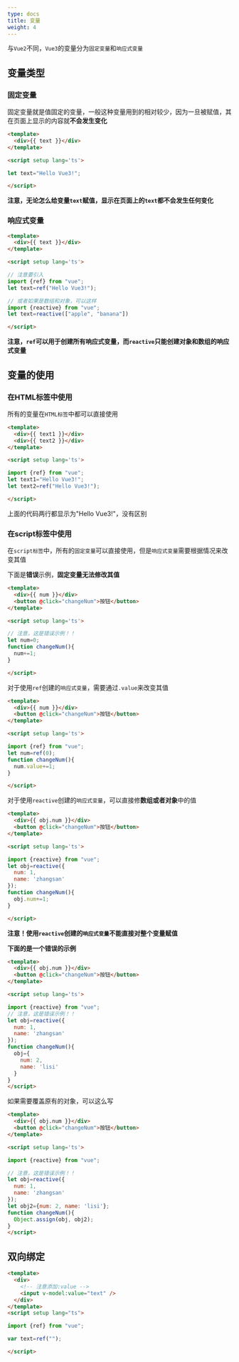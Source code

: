 ```yaml
---
type: docs
title: 变量
weight: 4
---
```



与`Vue2`不同，`Vue3`的变量分为`固定变量`和`响应式变量`

## 变量类型

### 固定变量

固定变量就是值固定的变量，一般这种变量用到的相对较少，因为一旦被赋值，其在页面上显示的内容就**不会发生变化**

```html
<template>
  <div>{{ text }}</div>
</template>

<script setup lang='ts'>

let text="Hello Vue3!";

</script>
```

**注意，无论怎么给变量`text`赋值，显示在页面上的`text`都不会发生任何变化**

### 响应式变量

```html
<template>
  <div>{{ text }}</div>
</template>

<script setup lang='ts'>

// 注意要引入
import {ref} from "vue";
let text=ref("Hello Vue3!");

// 或者如果是数组和对象，可以这样
import {reactive} from "vue";
let text=reactive(["apple", "banana"])

</script>
```

**注意，`ref`可以用于创建所有响应式变量，而`reactive`只能创建对象和数组的响应式变量**

## 变量的使用

### 在HTML标签中使用

所有的变量在`HTML标签`中都可以直接使用

```html
<template>
  <div>{{ text1 }}</div>
  <div>{{ text2 }}</div>
</template>

<script setup lang='ts'>

import {ref} from "vue";
let text1="Hello Vue3!";
let text2=ref("Hello Vue3!");

</script>
```

上面的代码两行都显示为"Hello Vue3!"，没有区别

### 在script标签中使用

在`script标签`中，所有的`固定变量`可以直接使用，但是`响应式变量`需要根据情况来改变其值

下面是**错误**示例，**固定变量无法修改其值**
```html
<template>
  <div>{{ num }}</div>
  <button @click="changeNum">按钮</button>
</template>

<script setup lang='ts'>

// 注意，这是错误示例！！
let num=0;
function changeNum(){
  num+=1;
}

</script>
```

对于使用`ref`创建的`响应式变量`，需要通过`.value`来改变其值

```html
<template>
  <div>{{ num }}</div>
  <button @click="changeNum">按钮</button>
</template>

<script setup lang='ts'>

import {ref} from "vue";
let num=ref(0);
function changeNum(){
  num.value+=1;
}

</script>
```

对于使用`reactive`创建的`响应式变量`，可以直接修**数组或者对象**中的值

```html
<template>
  <div>{{ obj.num }}</div>
  <button @click="changeNum">按钮</button>
</template>

<script setup lang='ts'>

import {reactive} from "vue";
let obj=reactive({
  num: 1,
  name: 'zhangsan'
});
function changeNum(){
  obj.num+=1;
}

</script>
```

**注意！使用`reactive`创建的`响应式变量`不能直接对整个变量赋值**

**下面的是一个错误的示例**

```html
<template>
  <div>{{ obj.num }}</div>
  <button @click="changeNum">按钮</button>
</template>

<script setup lang='ts'>

import {reactive} from "vue";
// 注意，这是错误示例！！
let obj=reactive({
  num: 1,
  name: 'zhangsan'
});
function changeNum(){
  obj={
    num: 2,
    name: 'lisi'
  }
}
</script>
```

如果需要覆盖原有的对象，可以这么写

```html
<template>
  <div>{{ obj.num }}</div>
  <button @click="changeNum">按钮</button>
</template>

<script setup lang='ts'>

import {reactive} from "vue";

// 注意，这是错误示例！！
let obj=reactive({
  num: 1,
  name: 'zhangsan'
});
let obj2={num: 2, name: 'lisi'};
function changeNum(){
  Object.assign(obj, obj2);
}
</script>
```

## 双向绑定
```html
<template>
  <div>
    <!-- 注意添加:value -->
    <input v-model:value="text" />
  </div>
</template>
<script setup lang="ts">

import {ref} from "vue";

var text=ref("");

</script>
```